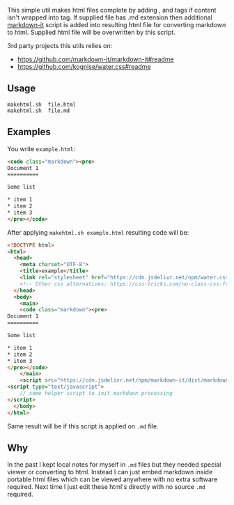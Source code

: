 This simple util makes html files complete by adding <html>, <head> and <body> tags if content isn't wrapped into <body> tag.
If supplied file has .md extension then additional [markdown-it](https://github.com/markdown-it/markdown-it#readme) script is added into resulting html file for converting markdown to html.
Supplied html file will be overwritten by this script.

3rd party projects this utils relies on:

* https://github.com/markdown-it/markdown-it#readme
* https://github.com/kognise/water.css#readme


Usage
-----

    makehtml.sh  file.html
    makehtml.sh  file.md

Examples
--------

You write `example.html`:

```html
<code class="markdown"><pre>
Document 1
==========

Some list

* item 1
* item 2
* item 3
</pre></code>
```

After applying `makehtml.sh example.html` resulting code will be:

```html
<!DOCTYPE html>
<html>
  <head>
    <meta charset="UTF-8">
    <title>example</title>
    <link rel="stylesheet" href="https://cdn.jsdelivr.net/npm/water.css/out/water.css">
    <!-- Other css alternatives: https://css-tricks.com/no-class-css-frameworks/ -->
  </head>
  <body>
    <main>
    <code class="markdown"><pre>
Document 1
==========

Some list

* item 1
* item 2
* item 3
</pre></code>
    </main>
    <script src="https://cdn.jsdelivr.net/npm/markdown-it/dist/markdown-it.min.js" type="text/javascript"></script>
<script type="text/javascript">
    // some helper script to init markdown processing
</script>
  </body>
</html>
```

Same result will be if this script is applied on `.md` file.


Why
---

In the past I kept local notes for myself in `.md` files but they needed special viewer or converting to html. Instead I can just embed markdown inside portable html files which can be viewed anywhere with no extra software required. Next time I just edit these html's directly with no source `.md` required.
